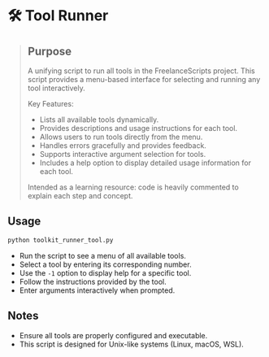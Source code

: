 # 🛠️ Tool Runner

> ## Purpose
> A unifying script to run all tools in the FreelanceScripts project. This script provides a menu-based interface for selecting and running any tool interactively.
>
> Key Features:
> - Lists all available tools dynamically.
> - Provides descriptions and usage instructions for each tool.
> - Allows users to run tools directly from the menu.
> - Handles errors gracefully and provides feedback.
> - Supports interactive argument selection for tools.
> - Includes a help option to display detailed usage information for each tool.
>
> Intended as a learning resource: code is heavily commented to explain each step and concept.
## Usage

```bash
python toolkit_runner_tool.py
```

- Run the script to see a menu of all available tools.
- Select a tool by entering its corresponding number.
- Use the `-1` option to display help for a specific tool.
- Follow the instructions provided by the tool.
- Enter arguments interactively when prompted.

## Notes

- Ensure all tools are properly configured and executable.
- This script is designed for Unix-like systems (Linux, macOS, WSL).
